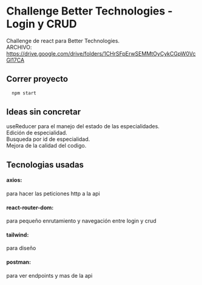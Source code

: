 # Challenge Better Technologies - Login y CRUD 

Challenge de react para Better Technologies. \
ARCHIVO: https://drive.google.com/drive/folders/1CHrSFpErwSEMMtOyCykCGpW0VcGl17CA

## Correr proyecto

```bash
  npm start
```

## Ideas sin concretar

useReducer para el manejo del estado de las especialidades. \
Edición de especialidad. \
Busqueda por id de especialidad. \
Mejora de la calidad del codigo.

## Tecnologias usadas

#### axios:

para hacer las peticiones http a la api

#### react-router-dom:

para pequeño enrutamiento y navegación entre login y crud

#### tailwind:

para diseño 

#### postman:
para ver endpoints y mas de la api
